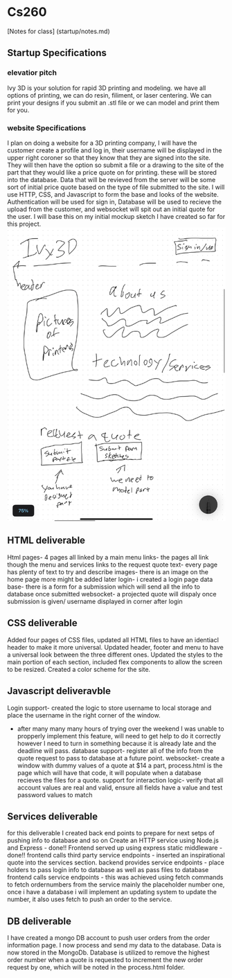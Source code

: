 # Cs260
[Notes for class] (startup/notes.md)
## Startup Specifications
### elevatior pitch
Ivy 3D is your solution for rapid 3D printing and modeling. we have all options of printing, we can do resin, filiment, or laser centering. We can print your designs if you submit an .stl file or we can model and print them for you. 
### website Specifications
I plan on doing a website for a 3D printing company, I will have the customer create a profile and log in, their username will be displayed in the upper right coroner so that they know that they are signed into the site. They will then have the option so submit a file or a drawing to the site of the part that they would like a price quote on for printing. these will be stored into the database. Data that will be revieved from the server will be some sort of initial price quote based on the type of file submitted to the site. I will use HTTP, CSS, and Javascript to form the base and looks of the website. Authentication will be used for sign in, Database will be used to recieve the upload from the customer, and websocket will spit out an initial quote for the user. I will base this on my initial mockup sketch I have created so far for this project.
![Initial website mockup sketch](/mockup.jpeg)

## HTML deliverable
Html pages- 4 pages all linked by a main menu
links- the pages all link though the menu and services links to the request quote
text- every page has plenty of text to try and describe
images- there is an image on the home page more might be added later
login- i created a login page
data base- there is a form for a submission which will send all the info to database once submitted
websocket- a projected quote will dispaly once submission is given/ username displayed in corner after login

## CSS deliverable
Added four pages of CSS files, updated all HTML files to have an identiacl header to make it more universal. 
Updated header, footer and menu to have a universal look between the three different ones. 
Updated the styles to the main portion of each section, included flex components to allow the screen to be resized. 
Created a color scheme for the site.

## Javascript deliveravble
Login support- created the logic to store username to local storage and place the username in the right corner of the window. 
- after many many many hours of trying over the weekend I was unable to propperly implement this feature, will need to get help to do it correctly however I need to turn in something because it is already late and the deadline will pass.
database support- register all of the info from the quote request to pass to database at a future point.
websocket- create a window with dummy values of a quote at $14 a part, process.html is the page which will have that code, it will populate when a database recieves the files for a quote.
support for interaction logic- verify that all account values are real and valid, ensure all fields have a value and test password values to match
## Services deliverable
for this deliverable I created back end points to prepare for next setps of pushing info to database and so on
Create an HTTP service using Node.js and Express - done!!
Frontend served up using express static middleware - done!! 
frontend calls third party service endpoints -  inserted an inspirational quote into the services section.
backend provides service endpoints - place holders to pass login info to database as well as pass files to database
frontend calls service endpoints - this was achieved using fetch commands to fetch ordernumbers from the service mainly the placeholder number one, once i have a database i will implement an updating system to update the number, it also uses fetch to push an order to the service. 
## DB deliverable
I have created a mongo DB account to push user orders from the order information page.
I now process and send my data to the database. 
Data is now stored in the MongoDb.
Database is utilized to remove the highest order number when a quote is requested to increment the new order request by one, which will be noted in the process.html folder.